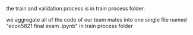 the train and validation process is in train process folder. 

we aggregate all of the code of our team mates into one single file named "econ5821 final exam .ipynb" in train process folder
